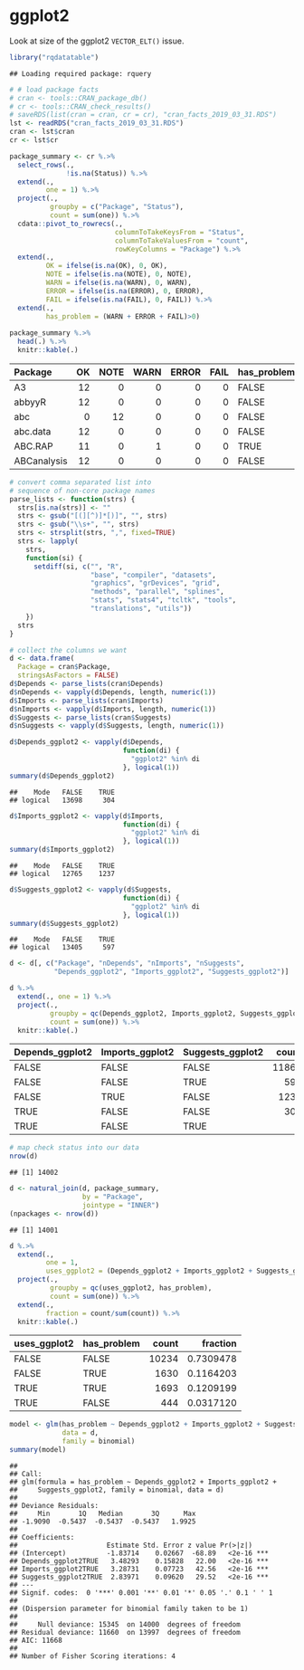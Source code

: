 ggplot2
================

Look at size of the ggplot2 `VECTOR_ELT()` issue.

``` r
library("rqdatatable")
```

    ## Loading required package: rquery

``` r
# # load package facts
# cran <- tools::CRAN_package_db()
# cr <- tools::CRAN_check_results()
# saveRDS(list(cran = cran, cr = cr), "cran_facts_2019_03_31.RDS")
lst <- readRDS("cran_facts_2019_03_31.RDS")
cran <- lst$cran
cr <- lst$cr
```

``` r
package_summary <- cr %.>%
  select_rows(.,
              !is.na(Status)) %.>%
  extend(., 
         one = 1) %.>%
  project(.,
          groupby = c("Package", "Status"),
          count = sum(one)) %.>%
  cdata::pivot_to_rowrecs(., 
                          columnToTakeKeysFrom = "Status",
                          columnToTakeValuesFrom = "count",
                          rowKeyColumns = "Package") %.>%
  extend(.,
         OK = ifelse(is.na(OK), 0, OK),
         NOTE = ifelse(is.na(NOTE), 0, NOTE),
         WARN = ifelse(is.na(WARN), 0, WARN),
         ERROR = ifelse(is.na(ERROR), 0, ERROR),
         FAIL = ifelse(is.na(FAIL), 0, FAIL)) %.>%
  extend(.,
         has_problem = (WARN + ERROR + FAIL)>0)
  
package_summary %.>% 
  head(.) %.>%
  knitr::kable(.)
```

| Package     |   OK|  NOTE|  WARN|  ERROR|  FAIL| has\_problem |
|:------------|----:|-----:|-----:|------:|-----:|:-------------|
| A3          |   12|     0|     0|      0|     0| FALSE        |
| abbyyR      |   12|     0|     0|      0|     0| FALSE        |
| abc         |    0|    12|     0|      0|     0| FALSE        |
| abc.data    |   12|     0|     0|      0|     0| FALSE        |
| ABC.RAP     |   11|     0|     1|      0|     0| TRUE         |
| ABCanalysis |   12|     0|     0|      0|     0| FALSE        |

``` r
# convert comma separated list into
# sequence of non-core package names
parse_lists <- function(strs) {
  strs[is.na(strs)] <- ""
  strs <- gsub("[(][^)]*[)]", "", strs)
  strs <- gsub("\\s+", "", strs)
  strs <- strsplit(strs, ",", fixed=TRUE)
  strs <- lapply(
    strs,
    function(si) {
      setdiff(si, c("", "R", 
                    "base", "compiler", "datasets", 
                    "graphics", "grDevices", "grid",
                    "methods", "parallel", "splines", 
                    "stats", "stats4", "tcltk", "tools",
                    "translations", "utils"))
    })
  strs
}

# collect the columns we want
d <- data.frame(
  Package = cran$Package,
  stringsAsFactors = FALSE)
d$Depends <- parse_lists(cran$Depends)
d$nDepends <- vapply(d$Depends, length, numeric(1))
d$Imports <- parse_lists(cran$Imports)
d$nImports <- vapply(d$Imports, length, numeric(1))
d$Suggests <- parse_lists(cran$Suggests)
d$nSuggests <- vapply(d$Suggests, length, numeric(1))

d$Depends_ggplot2 <- vapply(d$Depends, 
                            function(di) {
                              "ggplot2" %in% di
                            }, logical(1))
summary(d$Depends_ggplot2)
```

    ##    Mode   FALSE    TRUE 
    ## logical   13698     304

``` r
d$Imports_ggplot2 <- vapply(d$Imports, 
                            function(di) {
                              "ggplot2" %in% di
                            }, logical(1))
summary(d$Imports_ggplot2)
```

    ##    Mode   FALSE    TRUE 
    ## logical   12765    1237

``` r
d$Suggests_ggplot2 <- vapply(d$Suggests, 
                            function(di) {
                              "ggplot2" %in% di
                            }, logical(1))
summary(d$Suggests_ggplot2)
```

    ##    Mode   FALSE    TRUE 
    ## logical   13405     597

``` r
d <- d[, c("Package", "nDepends", "nImports", "nSuggests",
           "Depends_ggplot2", "Imports_ggplot2", "Suggests_ggplot2")]

d %.>%
  extend(., one = 1) %.>%
  project(., 
          groupby = qc(Depends_ggplot2, Imports_ggplot2, Suggests_ggplot2),
          count = sum(one)) %.>% 
  knitr::kable(.)
```

| Depends\_ggplot2 | Imports\_ggplot2 | Suggests\_ggplot2 |  count|
|:-----------------|:-----------------|:------------------|------:|
| FALSE            | FALSE            | FALSE             |  11865|
| FALSE            | FALSE            | TRUE              |    596|
| FALSE            | TRUE             | FALSE             |   1237|
| TRUE             | FALSE            | FALSE             |    303|
| TRUE             | FALSE            | TRUE              |      1|

``` r
# map check status into our data
nrow(d)
```

    ## [1] 14002

``` r
d <- natural_join(d, package_summary, 
                  by = "Package", 
                  jointype = "INNER")
(npackages <- nrow(d))
```

    ## [1] 14001

``` r
d %.>%
  extend(., 
         one = 1,
         uses_ggplot2 = (Depends_ggplot2 + Imports_ggplot2 + Suggests_ggplot2)>0) %.>%
  project(., 
          groupby = qc(uses_ggplot2, has_problem),
          count = sum(one)) %.>% 
  extend(., 
         fraction = count/sum(count)) %.>%
  knitr::kable(.)
```

| uses\_ggplot2 | has\_problem |  count|   fraction|
|:--------------|:-------------|------:|----------:|
| FALSE         | FALSE        |  10234|  0.7309478|
| FALSE         | TRUE         |   1630|  0.1164203|
| TRUE          | TRUE         |   1693|  0.1209199|
| TRUE          | FALSE        |    444|  0.0317120|

``` r
model <- glm(has_problem ~ Depends_ggplot2 + Imports_ggplot2 + Suggests_ggplot2, 
             data = d, 
             family = binomial)
summary(model)
```

    ## 
    ## Call:
    ## glm(formula = has_problem ~ Depends_ggplot2 + Imports_ggplot2 + 
    ##     Suggests_ggplot2, family = binomial, data = d)
    ## 
    ## Deviance Residuals: 
    ##     Min       1Q   Median       3Q      Max  
    ## -1.9090  -0.5437  -0.5437  -0.5437   1.9925  
    ## 
    ## Coefficients:
    ##                      Estimate Std. Error z value Pr(>|z|)    
    ## (Intercept)          -1.83714    0.02667  -68.89   <2e-16 ***
    ## Depends_ggplot2TRUE   3.48293    0.15828   22.00   <2e-16 ***
    ## Imports_ggplot2TRUE   3.28731    0.07723   42.56   <2e-16 ***
    ## Suggests_ggplot2TRUE  2.83971    0.09620   29.52   <2e-16 ***
    ## ---
    ## Signif. codes:  0 '***' 0.001 '**' 0.01 '*' 0.05 '.' 0.1 ' ' 1
    ## 
    ## (Dispersion parameter for binomial family taken to be 1)
    ## 
    ##     Null deviance: 15345  on 14000  degrees of freedom
    ## Residual deviance: 11660  on 13997  degrees of freedom
    ## AIC: 11668
    ## 
    ## Number of Fisher Scoring iterations: 4
